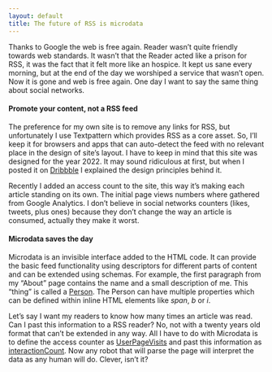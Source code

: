 ```yaml
---
layout: default
title: The future of RSS is microdata
---
```


Thanks to Google the web is free again. Reader wasn’t quite friendly towards web standards. It wasn’t that the Reader acted like a prison for RSS, it was the fact that it felt more like an hospice. It kept us sane every morning, but at the end of the day we worshiped a service that wasn’t open. Now it is gone and web is free again. One day I want to say the same thing about social networks.

#### Promote your content, not a RSS feed

The preference for my own site is to remove any links for RSS, but unfortunately I use Textpattern which provides RSS as a core asset. So, I’ll keep it for browsers and apps that can auto-detect the feed with no relevant place in the design of site’s layout. I have to keep in mind that this site was designed for the year 2022. It may sound ridiculous at first, but when I posted it on [Dribbble](http://dribbble.com/shots/731291-Project-2022) I explained the design principles behind it.

Recently I added an access count to the site, this way it’s making each article standing on its own. The initial page views numbers where gathered from Google Analytics. I don’t believe in social networks counters (likes, tweets, plus ones) because they don’t change the way an article is consumed, actually they make it worst.

#### Microdata saves the day

Microdata is an invisible interface added to the HTML code. It can provide the basic feed functionality using descriptors for different parts of content and can be extended using schemas. For example, the first paragraph from my “About” page contains the name and a small description of me. This “thing” is called a [Person](http://schema.org/Person). The Person can have multiple properties which can be defined within inline HTML elements like *span*, *b* or *i*.

Let’s say I want my readers to know how many times an article was read. Can I past this information to a RSS reader? No, not with a twenty years old format that can’t be extended in any way. All I have to do with Microdata is to define the access counter as [UserPageVisits](http://schema.org/UserPageVisits) and past this information as [interactionCount](http://schema.org/UserInteraction). Now any robot that will parse the page will interpret the data as any human will do. Clever, isn’t it?
